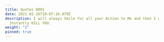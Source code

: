 ```yaml
---
title: Quotes 0001
date: 2021-02-26T10:07:16.079Z
description: I will always Smile for all your Action to Me and then I will
  Instantly KILL YOU.
weight: "1"
pinned: true
---
```

